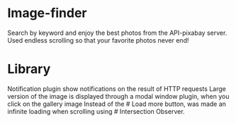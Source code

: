# Image-finder


Search by keyword and enjoy the best photos from the API-pixabay server. Used endless scrolling so that your favorite photos never end! 

# Library

Notification plugin show notifications on the result of HTTP requests
Large version of the image is displayed through a modal window plugin, when you click on the gallery image
Instead of the # Load more button, was made an infinite loading when scrolling using # Intersection Observer. 
